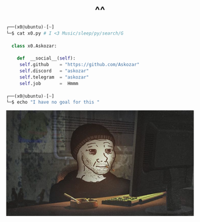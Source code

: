 <h1 align="center">^^</h1>


```py
┌──(x0@ubuntu)-[~]
└─$ cat x0.py # I <3 Music/sleep/py/search/G

  class x0.Askozar:
  
    def  __social__(self):
     self.github    = "https://github.com/Askozar"
     self.discord   = "askozar"
     self.telegram  = "askozar"
     self.job       =  Hmmm
  
┌──(x0@ubuntu)-[~]
└─$ echo "I have no goal for this "
```
![X](65bb8be8de8743022f718c4de898b429.jpg)
